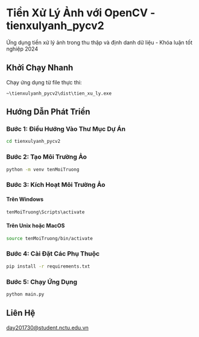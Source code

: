 
# Tiền Xử Lý Ảnh với OpenCV - tienxulyanh_pycv2

Ứng dụng tiền xử lý ảnh trong thu thập và định danh dữ liệu - Khóa luận tốt nghiệp 2024

## Khởi Chạy Nhanh
Chạy ứng dụng từ file thực thi:
```
~\tienxulyanh_pycv2\dist\tien_xu_ly.exe
```

## Hướng Dẫn Phát Triển

### Bước 1: Điều Hướng Vào Thư Mục Dự Án
```bash
cd tienxulyanh_pycv2
```

### Bước 2: Tạo Môi Trường Ảo
```bash
python -m venv tenMoiTruong
```

### Bước 3: Kích Hoạt Môi Trường Ảo
#### Trên Windows
```bash
tenMoiTruong\Scripts\activate
```
#### Trên Unix hoặc MacOS
```bash
source tenMoiTruong/bin/activate
```

### Bước 4: Cài Đặt Các Phụ Thuộc
```bash
pip install -r requirements.txt
```

### Bước 5: Chạy Ứng Dụng
```bash
python main.py
```

## Liên Hệ
day201730@student.nctu.edu.vn
